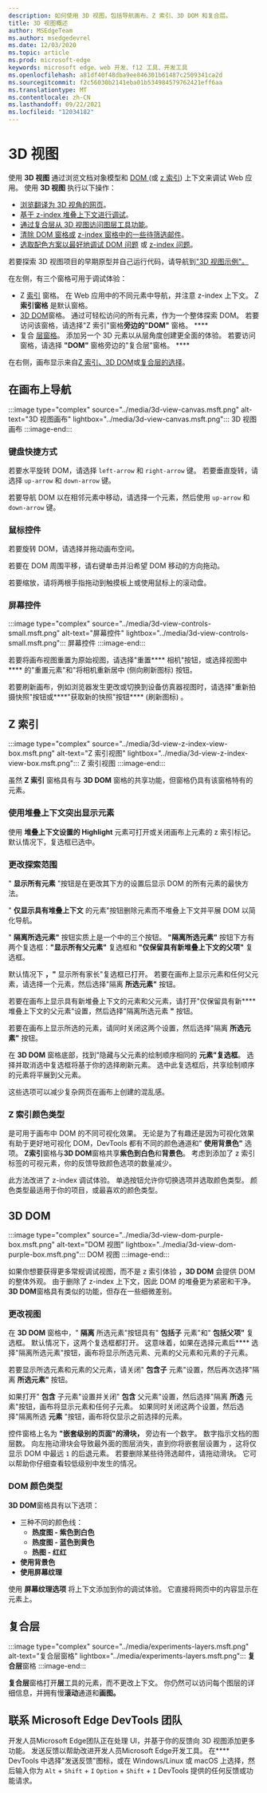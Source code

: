 ```yaml
---
description: 如何使用 3D 视图，包括导航画布、Z 索引、3D DOM 和复合层。
title: 3D 视图概述
author: MSEdgeTeam
ms.author: msedgedevrel
ms.date: 12/03/2020
ms.topic: article
ms.prod: microsoft-edge
keywords: microsoft edge、web 开发、f12 工具、开发工具
ms.openlocfilehash: a81df40f48dba9ee846301b61487c2509341ca2d
ms.sourcegitcommit: f2c56030b2141eba01b534984579762421eff6aa
ms.translationtype: MT
ms.contentlocale: zh-CN
ms.lasthandoff: 09/22/2021
ms.locfileid: "12034182"
---
```

# <a name="3d-view"></a>3D 视图

使用 **3D 视图** 通过浏览文档对象模型和 [DOM ][MDNDocumentObjectModel] (或 [z 索引][MDNZIndex]) 上下文来调试 Web 应用。  使用 **3D 视图** 执行以下操作：
*   [浏览翻译为 3D 视角的网页](#3d-dom)。
*   [基于 z-index 堆叠上下文进行调试](#z-index)。
*   [通过复合层从 3D 视图访问图层工具功能](#composited-layers)。
*   [清除 DOM 窗格或](#changing-your-view) [z-index 窗格中的一些待筛选邮件](#change-the-scope-of-your-exploration)。
*   [选取配色方案以最好地调试 DOM 问题](#dom-color-type) 或 [z-index 问题](#z-index-color-type)。

若要探索 3D 视图项目的早期原型并自己运行代码，请导航到["3D 视图示例"。][GithubMicrosoftedgeDevtoolssamples3dview]

在左侧，有三个窗格可用于调试体验：
*   Z [索引](#z-index) 窗格。  在 Web 应用中的不同元素中导航，并注意 z-index 上下文。  Z **索引窗格** 是默认窗格。
*   [3D DOM](#3d-dom)窗格。  通过可轻松访问的所有元素，作为一个整体探索 DOM。  若要访问该窗格，请选择"Z 索引"窗格**旁边的"DOM"** 窗格。 ****
*   复合 [层窗格](#composited-layers)。  添加另一个 3D 元素以从层角度创建更全面的体验。  若要访问窗格，请选择 **"DOM"** 窗格旁边的"复合层"窗格。 ****

在右侧，画布显示来自[Z 索引](#z-index)[、3D DOM](#3d-dom)或[复合层的选择](#composited-layers)。


<!-- ====================================================================== -->
## <a name="navigating-the-canvas"></a>在画布上导航

:::image type="complex" source="../media/3d-view-canvas.msft.png" alt-text="3D 视图画布" lightbox="../media/3d-view-canvas.msft.png":::
   3D 视图画布
:::image-end:::

### <a name="keyboard-shortcuts"></a>键盘快捷方式

若要水平旋转 DOM，请选择 `left-arrow` 和 `right-arrow` 键。  若要垂直旋转，请选择 `up-arrow` 和 `down-arrow` 键。

若要导航 DOM 以在相邻元素中移动，请选择一个元素，然后使用 `up-arrow` 和 `down-arrow` 键。

### <a name="mouse-controls"></a>鼠标控件

若要旋转 DOM，请选择并拖动画布空间。

若要在 DOM 周围平移，请右键单击并沿希望 DOM 移动的方向拖动。

若要缩放，请将两根手指拖动到触摸板上或使用鼠标上的滚动盘。

### <a name="on-screen-controls"></a>屏幕控件

:::image type="complex" source="../media/3d-view-controls-small.msft.png" alt-text="屏幕控件" lightbox="../media/3d-view-controls-small.msft.png":::
   屏幕控件
:::image-end:::

若要将画布视图重置为原始视图，请选择"重置**** 相机"按钮，或选择视图中**** 的"重置元素"和"将相机重新居中 (侧向刷新图标) 按钮。

若要刷新画布，例如浏览器发生更改或切换到设备仿真器视图时，请选择"重新拍摄快照"按钮或****"获取新的快照"按钮**** (刷新图标) 。


<!-- ====================================================================== -->
## <a name="z-index"></a>Z 索引

:::image type="complex" source="../media/3d-view-z-index-view-box.msft.png" alt-text="Z 索引视图" lightbox="../media/3d-view-z-index-view-box.msft.png":::
   Z 索引视图
:::image-end:::

虽然 **Z 索引** 窗格具有与 **3D DOM** 窗格的共享功能，但窗格仍具有该窗格特有的元素。

### <a name="highlight-elements-with-stacking-context"></a>使用堆叠上下文突出显示元素

使用 **堆叠上下文设置的 Highlight** 元素可打开或关闭画布上元素的 z 索引标记。  默认情况下，复选框已选中。

### <a name="change-the-scope-of-your-exploration"></a>更改探索范围

" **显示所有元素** "按钮是在更改其下方的设置后显示 DOM 的所有元素的最快方法。

" **仅显示具有堆叠上下文** 的元素"按钮删除元素而不堆叠上下文并平展 DOM 以简化导航。

" **隔离所选元素"** 按钮实质上是一个中的三个按钮。  **"隔离所选元素"** 按钮下方有两个复选框：**"显示所有父元素"** 复选框和 **"仅保留具有新堆叠上下文的父项"** 复选框。

默认情况下 **，"** 显示所有家长"复选框已打开。  若要在画布上显示元素和任何父元素，请选择一个元素，然后选择"隔离 **所选元素"** 按钮。

若要在画布上显示具有新堆叠上下文的元素和父元素，请打开"仅保留具有新**** 堆叠上下文的父元素"设置，然后选择"隔离所选元素 **"** 按钮。

若要在画布上显示所选的元素，请同时关闭这两个设置，然后选择"隔离 **所选元素"** 按钮。

在 **3D DOM** 窗格底部，找到"隐藏与父元素的绘制顺序相同的 **元素"复选框**。  选择并取消选中复选框将基于你的选择刷新元素。  选中此复选框后，共享绘制顺序的元素将平展到父元素。

这些选项可以减少复杂网页在画布上创建的混乱感。

### <a name="z-index-color-type"></a>Z 索引颜色类型

是可用于画布中 DOM 的不同可视化效果。  无论是为了有趣还是因为可视化效果有助于更好地可视化 DOM，DevTools 都有不同的颜色通道和" **使用背景色"** 选项。  **Z索引**窗格与**3D DOM**窗格共享**紫色到白色**和**背景色**。   考虑到添加了 z 索引标签的可视元素，你的反馈导致颜色选项的数量减少。

此方法改进了 z-index 调试体验。  单选按钮允许你切换选项并选取颜色类型。  颜色类型最适用于你的项目，或最喜欢的颜色类型。


<!-- ====================================================================== -->
## <a name="3d-dom"></a>3D DOM

:::image type="complex" source="../media/3d-view-dom-purple-box.msft.png" alt-text="DOM 视图" lightbox="../media/3d-view-dom-purple-box.msft.png":::
   DOM 视图
:::image-end:::

如果你想要获得更多常规调试视图，而不是 z 索引体验 **，3D DOM** 会提供 DOM 的整体外观。  由于删除了 z-index 上下文，因此 DOM 的堆叠更为紧密和干净。  **3D DOM**窗格具有类似的功能，但存在一些细微差别。

### <a name="changing-your-view"></a>更改视图

在 **3D DOM** 窗格中，" **隔离** 所选元素"按钮具有" **包括子** 元素"和" **包括父项"** 复选框。  默认情况下，这两个复选框都打开。  这意味着，如果在选择元素后**** 选择"隔离所选元素"按钮，画布将显示所选元素、元素的父元素和元素的子元素。

若要显示所选元素和元素的父元素，请关闭" **包含子** 元素"设置，然后再次选择"隔离 **所选元素"** 按钮。

如果打开" **包含** 子元素"设置并关闭" **包含** 父元素"设置，然后选择"隔离 **所选** 元素"按钮，画布将显示元素和任何子元素。  如果同时关闭这两个设置，然后选择"隔离所选 **元素** "按钮，画布将仅显示之前选择的元素。

控件窗格上名为 **"嵌套级别的页面"的滑块，** 旁边有一个数字。  数字指示文档的图层数。  向左拖动滑块会导致最外面的图层消失，直到你将嵌套层设置为 ，这将仅显示 DOM 中最远 `1` 的后退元素。  若要删除某些待筛选邮件，请拖动滑块。  它可以帮助你仔细查看较低级别中发生的情况。

### <a name="dom-color-type"></a>DOM 颜色类型

**3D DOM**窗格具有以下选项：
*   三种不同的颜色线：
    *   **热度图 - 紫色到白色**
    *   **热度图 - 蓝色到黄色**
    *   **热图 - 红红**
*   **使用背景色**
*   **使用屏幕纹理**

使用 **屏幕纹理选项** 将上下文添加到你的调试体验。  它直接将网页中的内容显示在元素上。


<!-- ====================================================================== -->
## <a name="composited-layers"></a>复合层

:::image type="complex" source="../media/experiments-layers.msft.png" alt-text="复合层窗格" lightbox="../media/experiments-layers.msft.png":::
   **复合层**窗格
:::image-end:::

**复合层**窗格打开**层**工具的元素，而不更改上下文。  你仍然可以访问每个图层的详细信息，并拥有慢**滚动**通道和**画图。**


<!-- ====================================================================== -->
## <a name="getting-in-touch-with-the-microsoft-edge-devtools-team"></a>联系 Microsoft Edge DevTools 团队

开发人员Microsoft Edge团队正在处理 UI，并基于你的反馈向 3D 视图添加更多功能。  发送反馈以帮助改进开发人员Microsoft Edge开发工具。  在**** DevTools 中选择"发送反馈"图标，或在 Windows/Linux 或 macOS 上选择，然后输入你为 `Alt` + `Shift` + `I` `Option` + `Shift` + `I` DevTools 提供的任何反馈或功能请求。


<!-- ====================================================================== -->
<!-- links -->
[GithubMicrosoftedgeDevtoolssamples3dview]: https://github.com/MicrosoftEdge/DevToolsSamples/tree/master/3DView "Microsoft EdgeDevTools 3D 视图 - MicrosoftEdge/DevToolsSamples |GitHub"

[MDNDocumentObjectModel]: https://developer.mozilla.org/docs/Web/API/Document_Object_Model "文档对象模型 (DOM) |MDN"
[MDNZIndex]: https://developer.mozilla.org/docs/Web/CSS/z-index "z-index |MDN"
